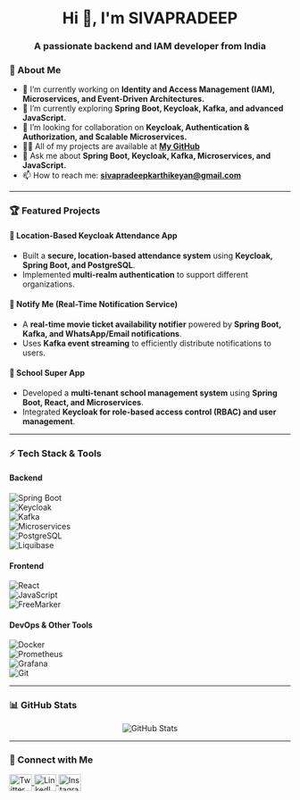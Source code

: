 <h1 align="center">Hi 👋, I'm SIVAPRADEEP</h1>
<h3 align="center">A passionate backend and IAM developer from India</h3>

### 🚀 About Me  
- 🔭 I’m currently working on **Identity and Access Management (IAM), Microservices, and Event-Driven Architectures.**  
- 🌱 I’m currently exploring **Spring Boot, Keycloak, Kafka, and advanced JavaScript.**  
- 🤝 I’m looking for collaboration on **Keycloak, Authentication & Authorization, and Scalable Microservices.**  
- 👨‍💻 All of my projects are available at **[My GitHub](https://github.com/sivapradeep-2403)**  
- 💬 Ask me about **Spring Boot, Keycloak, Kafka, Microservices, and JavaScript.**  
- 📫 How to reach me: **sivapradeepkarthikeyan@gmail.com**  

---

### 🏆 Featured Projects  
#### 🔹 Location-Based Keycloak Attendance App  
- Built a **secure, location-based attendance system** using **Keycloak, Spring Boot, and PostgreSQL**.  
- Implemented **multi-realm authentication** to support different organizations.  

#### 🔹 Notify Me (Real-Time Notification Service)  
- A **real-time movie ticket availability notifier** powered by **Spring Boot, Kafka, and WhatsApp/Email notifications**.  
- Uses **Kafka event streaming** to efficiently distribute notifications to users.  

#### 🔹 School Super App  
- Developed a **multi-tenant school management system** using **Spring Boot, React, and Microservices**.  
- Integrated **Keycloak for role-based access control (RBAC) and user management**.  

---

### ⚡ Tech Stack & Tools  
#### Backend  
![Spring Boot](https://img.shields.io/badge/Spring%20Boot-6DB33F?style=flat&logo=springboot&logoColor=white)  
![Keycloak](https://img.shields.io/badge/Keycloak-0073AA?style=flat&logo=keycloak&logoColor=white)  
![Kafka](https://img.shields.io/badge/Kafka-231F20?style=flat&logo=apache-kafka&logoColor=white)  
![Microservices](https://img.shields.io/badge/Microservices-FF6F00?style=flat)  
![PostgreSQL](https://img.shields.io/badge/PostgreSQL-336791?style=flat&logo=postgresql&logoColor=white)  
![Liquibase](https://img.shields.io/badge/Liquibase-2962FF?style=flat)  

#### Frontend  
![React](https://img.shields.io/badge/React-61DAFB?style=flat&logo=react&logoColor=black)  
![JavaScript](https://img.shields.io/badge/JavaScript-F7DF1E?style=flat&logo=javascript&logoColor=black)  
![FreeMarker](https://img.shields.io/badge/FreeMarker-005F91?style=flat)  

#### DevOps & Other Tools  
![Docker](https://img.shields.io/badge/Docker-2496ED?style=flat&logo=docker&logoColor=white)  
![Prometheus](https://img.shields.io/badge/Prometheus-E6522C?style=flat&logo=prometheus&logoColor=white)  
![Grafana](https://img.shields.io/badge/Grafana-F46800?style=flat&logo=grafana&logoColor=white)  
![Git](https://img.shields.io/badge/Git-F05032?style=flat&logo=git&logoColor=white)  

---

### 📊 GitHub Stats  
<p align="center">
<img src="https://github-readme-stats.vercel.app/api?username=sivapradeep-2403&show_icons=true&theme=radical" alt="GitHub Stats" />
</p>

---

### 🔗 Connect with Me  
<p align="left">
<a href="https://twitter.com/sivapradeep_" target="blank">
  <img align="center" src="https://raw.githubusercontent.com/rahuldkjain/github-profile-readme-generator/master/src/images/icons/Social/twitter.svg" alt="Twitter" height="30" width="40" />
</a>
<a href="https://linkedin.com/in/sivapradeep-karthikeyan" target="blank">
  <img align="center" src="https://raw.githubusercontent.com/rahuldkjain/github-profile-readme-generator/master/src/images/icons/Social/linked-in-alt.svg" alt="LinkedIn" height="30" width="40" />
</a>
<a href="https://instagram.com/sivapradeep_karthikeyan" target="blank">
  <img align="center" src="https://raw.githubusercontent.com/rahuldkjain/github-profile-readme-generator/master/src/images/icons/Social/instagram.svg" alt="Instagram" height="30" width="40" />
</a>
</p>
